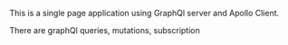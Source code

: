 This is a single page application using GraphQl server and Apollo Client.

There are graphQl queries, mutations, subscription
